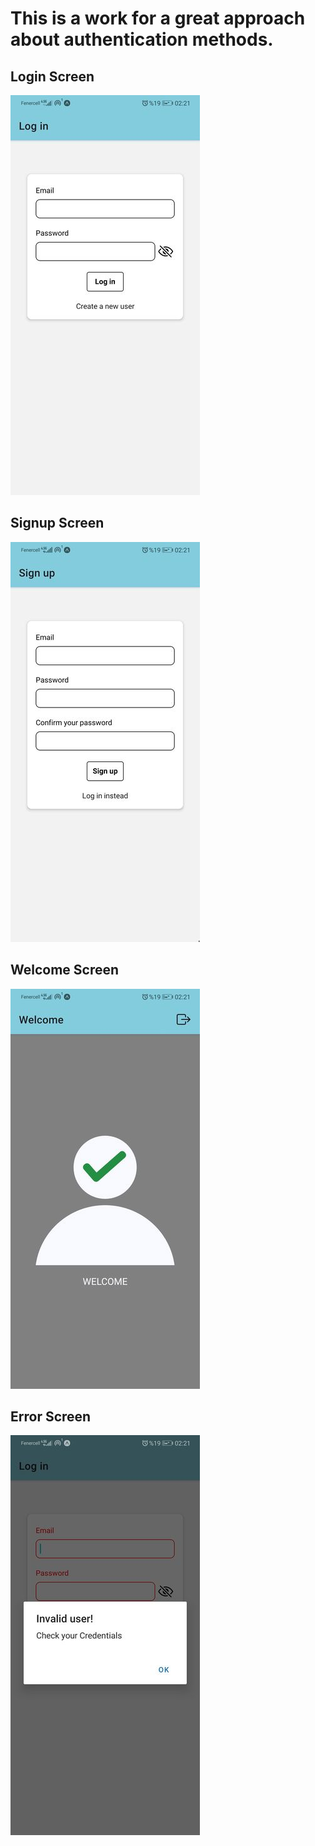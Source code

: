 # This is a work for a great approach about authentication methods. 

## Login Screen
![Login](./assets/projectSS/loginScreen.jpg)

## Signup Screen
![Signup](./assets/projectSS/signupScreen.jpg)

## Welcome Screen
![Welcome](./assets/projectSS/welcomeScreen.jpg)

## Error Screen
![Error](./assets/projectSS/errorScreen.jpg)